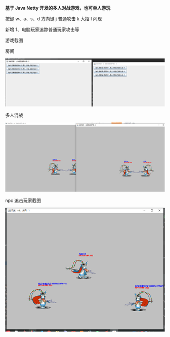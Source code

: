 
**基于 Java Netty 开发的多人对战游戏，也可单人游玩**


按键 w、a、s、d  方向键
j 普通攻击
k 大招
l 闪现
  
新增
1、电脑玩家追踪普通玩家攻击等



游戏截图

房间

![输入图片说明](image.png)

多人混战

![输入图片说明](image3.png)

npc 追击玩家截图

![输入图片说明](imagenpc.png)